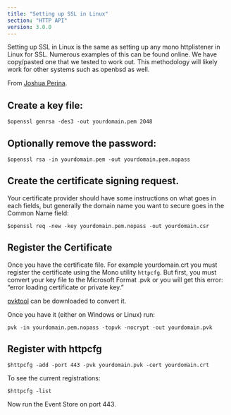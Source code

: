 ```yaml
---
title: "Setting up SSL in Linux"
section: "HTTP API"
version: 3.0.0
---
```


Setting up SSL in Linux is the same as setting up any mono httplistener in Linux for SSL. Numerous examples of this can be found online. We have copy/pasted one that we tested to work out. This methodology will likely work for other systems such as openbsd as well.

From [Joshua Perina](http://joshua.perina.com/geo/post/using-ssl-https-with-mono-httplistener).

## Create a key file:

```
$openssl genrsa -des3 -out yourdomain.pem 2048
```

## Optionally remove the password:

```
$openssl rsa -in yourdomain.pem -out yourdomain.pem.nopass
```

## Create the certificate signing request.  

Your certificate provider should have some instructions on what goes in each fields, but generally the domain name you want to secure goes in the Common Name field:

```
$openssl req -new -key yourdomain.pem.nopass -out yourdomain.csr
```

## Register the Certificate

Once you have the certificate file. For example yourdomain.crt you must register the certificate using the Mono utility `httpcfg`.  But first, you must convert your key file to the Microsoft Format .pvk or you will get this error: “error loading certificate or private key.”

[pvktool](http://www.drh-consultancy.demon.co.uk/pvk.html) can be downloaded to convert it.

Once you have it (either on Windows or Linux) run:

```
pvk -in yourdomain.pem.nopass -topvk -nocrypt -out yourdomain.pvk
```

## Register with httpcfg

```
$httpcfg -add -port 443 -pvk yourdomain.pvk -cert yourdomain.crt
```

To see the current registrations:

```
$httpcfg -list
```

Now run the Event Store on port 443.